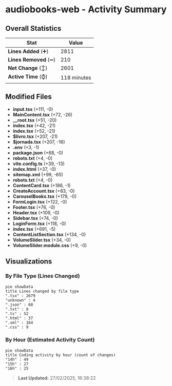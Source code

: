 # audiobooks-web - Activity Summary 

## Overall Statistics

| Stat                   | Value                                                             |
| ---------------------- | ----------------------------------------------------------------- |
| **Lines Added** (➕)   | 2811                                          |
| **Lines Removed** (➖) | 210                                        |
| **Net Change** (↕)    | 2601                |
| **Active Time** (⌚)   | 118 minutes |


## Modified Files
- **input.tsx** (+111, -0)
- **MainContent.tsx** (+72, -26)
- **__root.tsx** (+51, -20)
- **index.tsx** (+42, -21)
- **index.tsx** (+52, -21)
- **$livro.tsx** (+207, -21)
- **$jornada.tsx** (+207, -16)
- **.env** (+3, -1)
- **package.json** (+68, -0)
- **robots.txt** (+4, -0)
- **vite.config.ts** (+39, -13)
- **index.html** (+37, -0)
- **sitemap.xml** (+99, -65)
- **robots.txt** (+4, -0)
- **ContentCard.tsx** (+186, -1)
- **CreateAccount.tsx** (+83, -0)
- **CarouselBooks.tsx** (+179, -0)
- **FormLogin.tsx** (+122, -0)
- **Footer.tsx** (+76, -0)
- **Header.tsx** (+109, -0)
- **Sidebar.tsx** (+74, -0)
- **LoginForm.tsx** (+118, -0)
- **index.tsx** (+691, -5)
- **ContentListSection.tsx** (+134, -0)
- **VolumeSlider.tsx** (+34, -0)
- **VolumeSlider.module.css** (+9, -0)

## Visualizations

### By File Type (Lines Changed)

```mermaid
pie showData
title Lines changed by file type
".tsx" : 2679
"unknown" : 4
".json" : 68
".txt" : 8
".ts" : 52
".html" : 37
".xml" : 164
".css" : 9
```

### By Hour (Estimated Activity Count)

```mermaid
pie showData
title Coding activity by hour (count of changes)
"14h" : 49
"15h" : 27
"16h" : 25
```


> **Last Updated:** 27/02/2025, 16:38:22